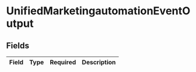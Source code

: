 # UnifiedMarketingautomationEventOutput


## Fields

| Field       | Type        | Required    | Description |
| ----------- | ----------- | ----------- | ----------- |